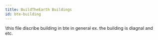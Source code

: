 ```yaml
---
title: BuildTheEarth Buildings
id: bte-building
---
```


\this file discribe building in bte in general ex. the building is diagnal and etc.